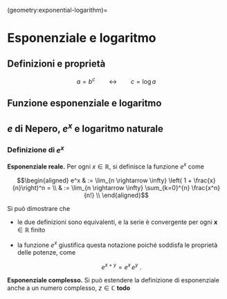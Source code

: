(geometry:exponential-logarithm)=
# Esponenziale e logaritmo

## Definizioni e proprietà

$$a = b^c \qquad \leftrightarrow \qquad c = \log a $$

## Funzione esponenziale e logaritmo

## $e$ di Nepero, $e^x$ e logaritmo naturale

### Definizione di $e^x$

**Esponenziale reale.** Per ogni $x \in \mathbb{R}$, si definisce la funzione $e^x$ come

$$\begin{aligned}
e^x & := \lim_{n \rightarrow \infty} \left( 1 + \frac{x}{n}\right)^n  = \\
    & := \lim_{n \rightarrow \infty} \sum_{k=0}^{n} \frac{x^n}{n!} \\
\end{aligned}$$

Si può dimostrare che 
- le due definizioni sono equivalenti, e la serie è convergente per ogni $\mathbf{x} \in \mathbb{R}$ finito 
- la funzione $e^x$ giustifica questa notazione poiché soddisfa le proprietà delle potenze, come 
  
  $$e^{x+y} = e^x \, e^y \ .$$

**Esponenziale complesso.** Si può estendere la definizione di esponenziale anche a un numero complesso, $z \in \mathbb{C}$
**todo**

